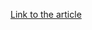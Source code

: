 [Link to the article](https://cybersecuritynews.com/how-to-enrich-alerts-with-live-attack-data-from-15k-socs/)
